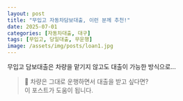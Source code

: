 ```yaml
---
layout: post
title: "무입고 자동차담보대출, 이런 분께 추천!"
date: 2025-07-01
categories: [자동차대출, 대구]
tags: [무입고, 당일대출, 무운행]
image: /assets/img/posts/loan1.jpg
---
```


무입고 담보대출은 차량을 맡기지 않고도 대출이 가능한 방식으로...

> 🚗 차량은 그대로 운행하면서 대출을 받고 싶다면?  
> 이 포스트가 도움이 됩니다.
